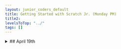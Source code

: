 ```yaml
---
layout: junior_coders_default
title: Getting Started with Scratch Jr. (Monday PM)
title2: 
levelsToTop: "../"
tags: []
---
```





<details markdown=1>
<summary markdown=1>## April 19th
</summary>

## April 19th

### Homework due xxx

### Recap for April 19th

Virus Shooter
Worked on a game with student H. We planned out the game, which involves a character shooting spray paint at bad guys. I asked what the overall goal of the game was, and he said there was no real goal but to go around shooting people. However, after a while he came up with an idea involving exterminating a virus. We got to the point where we designed the main character, a villain, and a paintgun. He wanted to do some modifications on a stock character so we learned to use the image editor to flip elements, and group and ungroup elements.

This is a mockup of what part of the project might look like once we are finished:

<iframe src="https://turbowarp.org/embed.html#517893944?username"  width="482" height="393"  allowtransparency="true" frameborder="0" scrolling="no" allowfullscreen></iframe>{: .jsgif}


{% include turbowarp.html Name="Virus Shooter" ID="517893944" %}

{% include turbowarp.html Name="Virus Shooter iwthka; lkj;lkj; very long name l;kj;lkj" ID="517893944" %}



I prompted another child to come up with a story for his project, and to try ot develop more variety in his games. He came up with a new game idea involving a wizard, some goblins trying to capture a village, and boss goblins. The goal is to capture a treasure, and he asked to review how to make music play when the treasure is touched. I again suggested adding more options and actions in the game, such as other characters or other possible actions for the wizard. This is something we will continue to work on. 



</details>